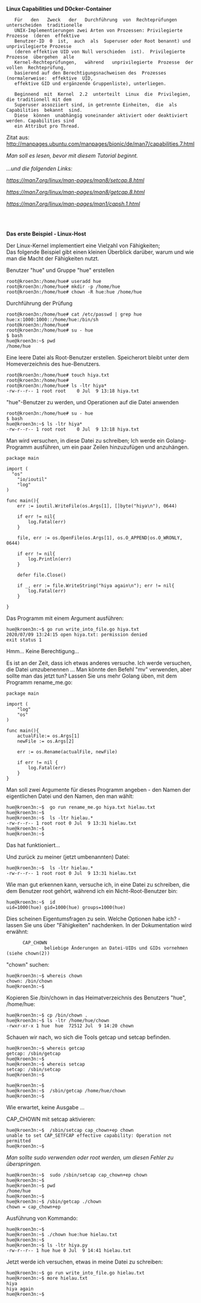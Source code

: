 

<b> Linux Capabilities und D0cker-Container </b>


       Für   den   Zweck   der   Durchführung  von  Rechteprüfungen  unterscheiden  traditionelle
       UNIX-Implementierungen zwei Arten von Prozessen: Privilegierte Prozesse  (deren  effektive
       Benutzer-ID  0  ist,  auch  als  Superuser oder Root benannt) und unprivilegierte Prozesse
       (deren effektive UID von Null verschieden  ist).  Privilegierte  Prozesse  übergehen  alle
       Kernel-Rechteprüfungen,   während   unprivilegierte  Prozesse  der  vollen  Rechteprüfung,
       basierend auf den Berechtigungsnachweisen des  Prozesses  (normalerweise:  effektive  UID,
       effektive GID und ergänzende Gruppenliste), unterliegen.

       Beginnend  mit  Kernel  2.2  unterteilt  Linux  die  Privilegien, die traditionell mit dem
       Superuser assoziiert sind, in getrennte Einheiten,  die  als  Capabilities  bekannt  sind.
       Diese  können  unabhängig voneinander aktiviert oder deaktiviert werden. Capabilities sind
       ein Attribut pro Thread.

Zitat aus: http://manpages.ubuntu.com/manpages/bionic/de/man7/capabilities.7.html

<i> Man soll es lesen, bevor mit diesem Tutorial beginnt. </i> 
<br> 
</br>
<i> ...und die folgenden Links: </i> 

<i> https://man7.org/linux/man-pages/man8/setcap.8.html </i>

<i> https://man7.org/linux/man-pages/man8/getcap.8.html </i>

<i> https://man7.org/linux/man-pages/man1/capsh.1.html </i> 


<br></br>

<b> Das erste Beispiel - Linux-Host   </b> 

Der Linux-Kernel implementiert eine Vielzahl von Fähigkeiten; <br>
Das folgende Beispiel gibt einen kleinen Überblick darüber, warum und wie man die Macht der Fähigkeiten nutzt. </br>


 Benutzer "hue" und Gruppe "hue" erstellen 
```
root@kroen3n:/home/hue# useradd hue
root@kroen3n:/home/hue# mkdir -p /home/hue
root@kroen3n:/home/hue# chown -R hue:hue /home/hue
```

Durchführung der Prüfung

```
root@kroen3n:/home/hue# cat /etc/passwd | grep hue
hue:x:1000:1000::/home/hue:/bin/sh
root@kroen3n:/home/hue# 
root@kroen3n:/home/hue# su - hue
$ bash
hue@kroen3n:~$ pwd
/home/hue
```

Eine leere Datei als Root-Benutzer erstellen.
Speicherort bleibt unter dem Homeverzeichnis des hue-Benutzers.

```
root@kroen3n:/home/hue# touch hiya.txt
root@kroen3n:/home/hue#
root@kroen3n:/home/hue# ls -ltr hiya*
-rw-r--r-- 1 root root    0 Jul  9 13:18 hiya.txt
```

 "hue"-Benutzer zu werden, und Operationen auf die Datei anwenden 
 
 ```
 root@kroen3n:/home/hue# su - hue
$ bash
hue@kroen3n:~$ ls -ltr hiya*
-rw-r--r-- 1 root root    0 Jul  9 13:18 hiya.txt
```
Man wird versuchen, in diese Datei zu schreiben; Ich werde ein Golang-Programm ausführen,  um ein paar Zeilen hinzuzufügen und anzuhängen.

```
package main

import (
  "os"
	"io/ioutil"
	"log"
)

func main(){
	err := ioutil.WriteFile(os.Args[1], []byte("hiya\n"), 0644)

	if err != nil{
		log.Fatal(err)
	}

	file, err := os.OpenFile(os.Args[1], os.O_APPEND|os.O_WRONLY, 0644)

	if err != nil{
		log.Println(err)
	}

	defer file.Close()

	if _, err := file.WriteString("hiya again\n"); err != nil{
		log.Fatal(err)
	}

}
```

Das Programm mit einem Argument ausführen:

```
hue@kroen3n:~$ go run write_into_file.go hiya.txt 
2020/07/09 13:24:15 open hiya.txt: permission denied
exit status 1
```
Hmm... Keine Berechtigung...

Es ist an der Zeit, dass ich etwas anderes versuche.   Ich werde versuchen, die Datei umzubenennen ...
Man könnte den Befehl "mv" verwenden, aber sollte man das jetzt tun? Lassen Sie uns mehr Golang üben, mit dem Programm rename_me.go:

```
package main

import (
	"log"
	"os"
)

func main(){
	actualFile:= os.Args[1]
	newFile := os.Args[2]

	err := os.Rename(actualFile, newFile)

	if err != nil {
		log.Fatal(err)
	}
}
```

Man soll zwei Argumente für dieses Programm angeben - den Namen der eigentlichen Datei und den Namen, den man wählt:

```
hue@kroen3n:~$  go run rename_me.go hiya.txt hielau.txt
hue@kroen3n:~$  
hue@kroen3n:~$  ls -ltr hielau.*
-rw-r--r-- 1 root root 0 Jul  9 13:31 hielau.txt
hue@kroen3n:~$  
hue@kroen3n:~$ 
```

Das hat funktioniert...

Und zurück zu meiner (jetzt umbenannten) Datei:

```
hue@kroen3n:~$  ls -ltr hielau.*
-rw-r--r-- 1 root root 0 Jul  9 13:31 hielau.txt
```
Wie man gut erkennen kann, versuche ich, in eine Datei zu schreiben, die dem Benutzer root gehört, während ich ein Nicht-Root-Benutzer bin:

```
hue@kroen3n:~$  id
uid=1000(hue) gid=1000(hue) groups=1000(hue)
```

Dies scheinen Eigentumsfragen zu sein.
Welche Optionen habe ich? - lassen Sie uns über "Fähigkeiten" nachdenken. In der Dokumentation wird erwähnt:

```
      CAP_CHOWN
              beliebige Änderungen an Datei-UIDs und GIDs vornehmen (siehe chown(2))
```	    

"chown" suchen:

```
hue@kroen3n:~$ whereis chown
chown: /bin/chown
hue@kroen3n:~$
```

Kopieren Sie /bin/chown in das Heimatverzeichnis des Benutzers "hue", /home/hue:

```
hue@kroen3n:~$ cp /bin/chown .
hue@kroen3n:~$ ls -ltr /home/hue/chown
-rwxr-xr-x 1 hue  hue  72512 Jul  9 14:20 chown
```

Schauen wir nach, wo sich die Tools getcap und setcap befinden. 

```
hue@kroen3n:~$ whereis getcap
getcap: /sbin/getcap
hue@kroen3n:~$ 
hue@kroen3n:~$ whereis setcap
setcap: /sbin/setcap
hue@kroen3n:~$ 
```

```
hue@kroen3n:~$  
hue@kroen3n:~$  /sbin/getcap /home/hue/chown
hue@kroen3n:~$ 
```

Wie erwartet, keine Ausgabe ...

CAP_CHOWN mit setcap aktivieren:

```
hue@kroen3n:~$  /sbin/setcap cap_chown+ep chown 
unable to set CAP_SETFCAP effective capability: Operation not permitted
hue@kroen3n:~$ 
```

<i> Man sollte sudo verwenden oder root werden, um diesen Fehler zu überspringen. </i>



```
hue@kroen3n:~$  sudo /sbin/setcap cap_chown+ep chown 
hue@kroen3n:~$  
hue@kroen3n:~$ pwd
/home/hue
hue@kroen3n:~$
hue@kroen3n:~$ /sbin/getcap ./chown
chown = cap_chown+ep
```
Ausführung von Kommando:

```
hue@kroen3n:~$ 
hue@kroen3n:~$ ./chown hue:hue hielau.txt
hue@kroen3n:~$
hue@kroen3n:~$ ls -ltr hiya.py 
-rw-r--r-- 1 hue hue 0 Jul  9 14:41 hielau.txt
```

Jetzt werde ich versuchen, etwas in meine Datei zu schreiben: 

```
hue@kroen3n:~$ go run write_into_file.go hielau.txt 
hue@kroen3n:~$ more hielau.txt 
hiya
hiya again
hue@kroen3n:~$
```




